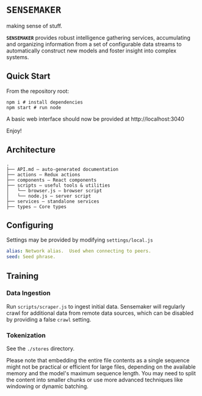 `SENSEMAKER`
============
making sense of stuff.

**`SENSEMAKER`** provides robust intelligence gathering services, accumulating and organizing information from a set of configurable data streams to automatically construct new models and foster insight into complex systems.

## Quick Start
From the repository root:
```
npm i # install dependencies
npm start # run node
```
A basic web interface should now be provided at http://localhost:3040

Enjoy!

## Architecture
```
.
├── API.md — auto-generated documentation
├── actions — Redux actions
├── components — React components
├── scripts — useful tools & utilities
│   └── browser.js — browser script
│   └── node.js — server script
├── services — standalone services
├── types — Core types
```

## Configuring
Settings may be provided by modifying `settings/local.js`

```yaml
alias: Network alias.  Used when connecting to peers.
seed: Seed phrase.
```

## Training
### Data Ingestion
Run `scripts/scraper.js` to ingest initial data.  Sensemaker will regularly crawl for additional data from remote data sources, which can be disabled by providing a false `crawl` setting.

### Tokenization
See the `./stores` directory.

Please note that embedding the entire file contents as a single sequence might not be practical or efficient for large files, depending on the available memory and the model's maximum sequence length. You may need to split the content into smaller chunks or use more advanced techniques like windowing or dynamic batching.
